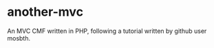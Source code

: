 another-mvc
===========

An MVC CMF written in PHP, following a tutorial written by github user mosbth.